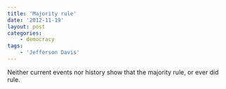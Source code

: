 ```yaml
---
title: 'Majority rule'
date: '2012-11-19'
layout: post
categories:
    - democracy
tags:
    - 'Jefferson Davis'
---
```


Neither current events nor history show that the majority rule, or ever did rule.